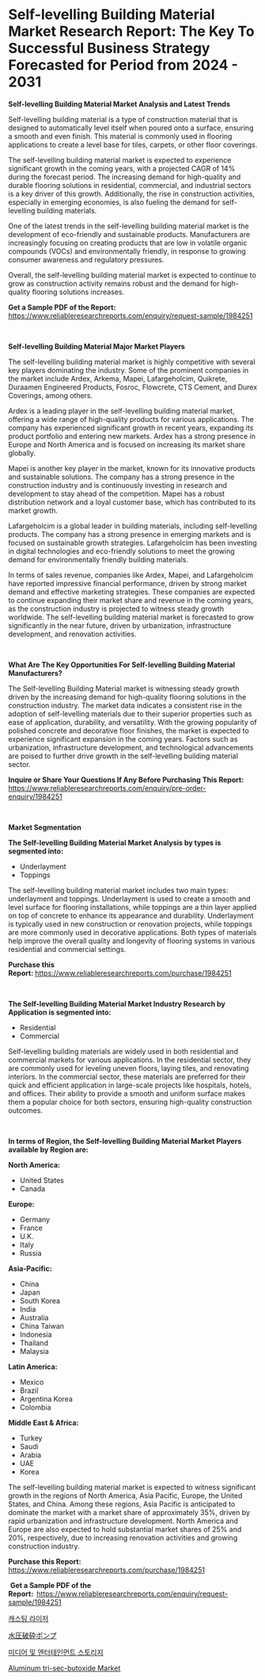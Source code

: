 <p><h1>Self-levelling Building Material Market Research Report: The Key To Successful Business Strategy Forecasted for Period from 2024 - 2031</h1></p><p><strong>Self-levelling Building Material Market Analysis and Latest Trends</strong></p>
<p><p>Self-levelling building material is a type of construction material that is designed to automatically level itself when poured onto a surface, ensuring a smooth and even finish. This material is commonly used in flooring applications to create a level base for tiles, carpets, or other floor coverings.</p><p>The self-levelling building material market is expected to experience significant growth in the coming years, with a projected CAGR of 14% during the forecast period. The increasing demand for high-quality and durable flooring solutions in residential, commercial, and industrial sectors is a key driver of this growth. Additionally, the rise in construction activities, especially in emerging economies, is also fueling the demand for self-levelling building materials.</p><p>One of the latest trends in the self-levelling building material market is the development of eco-friendly and sustainable products. Manufacturers are increasingly focusing on creating products that are low in volatile organic compounds (VOCs) and environmentally friendly, in response to growing consumer awareness and regulatory pressures.</p><p>Overall, the self-levelling building material market is expected to continue to grow as construction activity remains robust and the demand for high-quality flooring solutions increases.</p></p>
<p><strong>Get a Sample PDF of the Report:&nbsp;</strong> <a href="https://www.reliableresearchreports.com/enquiry/request-sample/1984251">https://www.reliableresearchreports.com/enquiry/request-sample/1984251</a></p>
<p>&nbsp;</p>
<p><strong>Self-levelling Building Material Major Market Players</strong></p>
<p><p>The self-levelling building material market is highly competitive with several key players dominating the industry. Some of the prominent companies in the market include Ardex, Arkema, Mapei, Lafargeholcim, Quikrete, Duraamen Engineered Products, Fosroc, Flowcrete, CTS Cement, and Durex Coverings, among others.</p><p>Ardex is a leading player in the self-levelling building material market, offering a wide range of high-quality products for various applications. The company has experienced significant growth in recent years, expanding its product portfolio and entering new markets. Ardex has a strong presence in Europe and North America and is focused on increasing its market share globally.</p><p>Mapei is another key player in the market, known for its innovative products and sustainable solutions. The company has a strong presence in the construction industry and is continuously investing in research and development to stay ahead of the competition. Mapei has a robust distribution network and a loyal customer base, which has contributed to its market growth.</p><p>Lafargeholcim is a global leader in building materials, including self-levelling products. The company has a strong presence in emerging markets and is focused on sustainable growth strategies. Lafargeholcim has been investing in digital technologies and eco-friendly solutions to meet the growing demand for environmentally friendly building materials.</p><p>In terms of sales revenue, companies like Ardex, Mapei, and Lafargeholcim have reported impressive financial performance, driven by strong market demand and effective marketing strategies. These companies are expected to continue expanding their market share and revenue in the coming years, as the construction industry is projected to witness steady growth worldwide. The self-levelling building material market is forecasted to grow significantly in the near future, driven by urbanization, infrastructure development, and renovation activities.</p></p>
<p>&nbsp;</p>
<p><strong>What Are The Key Opportunities For Self-levelling Building Material Manufacturers?</strong></p>
<p><p>The Self-levelling Building Material market is witnessing steady growth driven by the increasing demand for high-quality flooring solutions in the construction industry. The market data indicates a consistent rise in the adoption of self-levelling materials due to their superior properties such as ease of application, durability, and versatility. With the growing popularity of polished concrete and decorative floor finishes, the market is expected to experience significant expansion in the coming years. Factors such as urbanization, infrastructure development, and technological advancements are poised to further drive growth in the self-levelling building material sector.</p></p>
<p><strong>Inquire or Share Your Questions If Any Before Purchasing This Report:</strong> <a href="https://www.reliableresearchreports.com/enquiry/pre-order-enquiry/1984251">https://www.reliableresearchreports.com/enquiry/pre-order-enquiry/1984251</a></p>
<p>&nbsp;</p>
<p><strong>Market Segmentation</strong></p>
<p><strong>The Self-levelling Building Material Market Analysis by types is segmented into:</strong></p>
<p><ul><li>Underlayment</li><li>Toppings</li></ul></p>
<p><p>The self-levelling building material market includes two main types: underlayment and toppings. Underlayment is used to create a smooth and level surface for flooring installations, while toppings are a thin layer applied on top of concrete to enhance its appearance and durability. Underlayment is typically used in new construction or renovation projects, while toppings are more commonly used in decorative applications. Both types of materials help improve the overall quality and longevity of flooring systems in various residential and commercial settings.</p></p>
<p><strong>Purchase this Report:&nbsp;</strong><a href="https://www.reliableresearchreports.com/purchase/1984251">https://www.reliableresearchreports.com/purchase/1984251</a></p>
<p>&nbsp;</p>
<p><strong>The Self-levelling Building Material Market Industry Research by Application is segmented into:</strong></p>
<p><ul><li>Residential</li><li>Commercial</li></ul></p>
<p><p>Self-levelling building materials are widely used in both residential and commercial markets for various applications. In the residential sector, they are commonly used for leveling uneven floors, laying tiles, and renovating interiors. In the commercial sector, these materials are preferred for their quick and efficient application in large-scale projects like hospitals, hotels, and offices. Their ability to provide a smooth and uniform surface makes them a popular choice for both sectors, ensuring high-quality construction outcomes.</p></p>
<p>&nbsp;</p>
<p><strong>In terms of Region, the Self-levelling Building Material Market Players available by Region are:</strong></p>
<p>
    <p> <strong> North America: </strong>
        <ul>
            <li>United States</li>
            <li>Canada</li>
        </ul>
        </p> 
    <p> <strong> Europe: </strong>
        <ul>
            <li>Germany</li>
            <li>France</li>
            <li>U.K.</li>
            <li>Italy</li>
            <li>Russia</li>
        </ul>
        </p> 
    <p> <strong> Asia-Pacific: </strong>
        <ul>
            <li>China</li>
            <li>Japan</li>
            <li>South Korea</li>
            <li>India</li>
            <li>Australia</li>
            <li>China Taiwan</li>
            <li>Indonesia</li>
            <li>Thailand</li>
            <li>Malaysia</li>
        </ul>
        </p> 
    <p> <strong> Latin America: </strong>
        <ul>
            <li>Mexico</li>
            <li>Brazil</li>
            <li>Argentina Korea</li>
            <li>Colombia</li>
        </ul>
        </p> 
    <p> <strong> Middle East & Africa: </strong>
        <ul>
            <li>Turkey</li>
            <li>Saudi</li>
            <li>Arabia</li>
            <li>UAE</li>
            <li>Korea</li>
        </ul>
    </p>
    </p>
<p><p>The self-levelling building material market is expected to witness significant growth in the regions of North America, Asia Pacific, Europe, the United States, and China. Among these regions, Asia Pacific is anticipated to dominate the market with a market share of approximately 35%, driven by rapid urbanization and infrastructure development. North America and Europe are also expected to hold substantial market shares of 25% and 20%, respectively, due to increasing renovation activities and growing construction industry.</p></p>
<p><strong>Purchase this Report: </strong><a href="https://www.reliableresearchreports.com/purchase/1984251">https://www.reliableresearchreports.com/purchase/1984251</a></p>
<p>&nbsp;<strong>Get a Sample PDF of the Report:&nbsp;&nbsp;</strong><a href="https://www.reliableresearchreports.com/enquiry/request-sample/1984251">https://www.reliableresearchreports.com/enquiry/request-sample/1984251</a></p>
<p><strong></strong></p>
<p><p><a href="https://medium.com/@hulk678678/%EC%A3%BC%EC%A1%B0-%EB%A6%AC%EC%A0%80-%EC%8B%9C%EC%9E%A5-%EB%B6%84%EC%84%9D-%EA%B8%80%EB%A1%9C%EB%B2%8C-%EC%82%B0%EC%97%85-%EC%A0%84%EB%A7%9D%EA%B3%BC-%EC%98%88%EC%B8%A1-2024%EB%85%84%EB%B6%80%ED%84%B0-2031%EB%85%84%EA%B9%8C%EC%A7%80-8989d6b496e1">캐스팅 라이저</a></p><p><a href="https://medium.com/@evekerluke2023/%E6%B0%B4%E5%9C%A7%E7%A0%B4%E7%A0%95%E3%83%9D%E3%83%B3%E3%83%97%E5%B8%82%E5%A0%B4%E3%81%AE%E5%88%86%E6%9E%90%E3%81%A82024%E5%B9%B4%E3%81%8B%E3%82%892031%E5%B9%B4%E3%81%BE%E3%81%A7%E3%81%AE%E4%BA%88%E6%B8%AC%E3%82%B5%E3%82%A4%E3%82%BA-903e5157d28a">水圧破砕ポンプ</a></p><p><a href="https://medium.com/@cezarymarciniak2022/%EB%AF%B8%EB%94%94%EC%96%B4-%EB%B0%8F-%EC%97%94%ED%84%B0%ED%85%8C%EC%9D%B8%EB%A8%BC%ED%8A%B8-%EC%A0%80%EC%9E%A5-%EC%8B%9C%EC%9E%A5-%EC%9D%B8%EC%82%AC%EC%9D%B4%ED%8A%B8-%EC%8B%9C%EC%9E%A5-%EB%8F%99%ED%96%A5-%EC%84%B1%EC%9E%A5-2024%EB%85%84%EB%B6%80%ED%84%B0-2031%EB%85%84%EA%B9%8C%EC%A7%80-%EC%98%88%EC%83%81%EB%90%9C-%EA%B2%83-51bc63a23190">미디어 및 엔터테인먼트 스토리지</a></p><p><a href="https://github.com/ruddyyedelwadw/Market-Research-Report-List-1/blob/main/aluminum-tri-sec-butoxide-market.md">Aluminum tri-sec-butoxide Market</a></p></p>